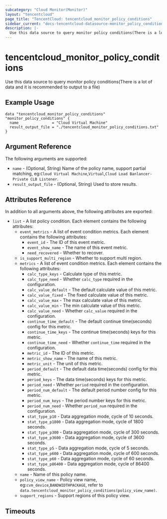 ```yaml
---
subcategory: "Cloud Monitor(Monitor)"
layout: "tencentcloud"
page_title: "TencentCloud: tencentcloud_monitor_policy_conditions"
sidebar_current: "docs-tencentcloud-datasource-monitor_policy_conditions"
description: |-
  Use this data source to query monitor policy conditions(There is a lot of data and it is recommended to output to a file)
---
```


# tencentcloud_monitor_policy_conditions

Use this data source to query monitor policy conditions(There is a lot of data and it is recommended to output to a file)

## Example Usage

```hcl
data "tencentcloud_monitor_policy_conditions" "monitor_policy_conditions" {
  name               = "Cloud Virtual Machine"
  result_output_file = "./tencentcloud_monitor_policy_conditions.txt"
}
```

## Argument Reference

The following arguments are supported:

* `name` - (Optional, String) Name of the policy name, support partial matching, eg:`Cloud Virtual Machine`,`Virtual`,`Cloud Load Banlancer-Private CLB Listener`.
* `result_output_file` - (Optional, String) Used to store results.

## Attributes Reference

In addition to all arguments above, the following attributes are exported:

* `list` - A list policy condition. Each element contains the following attributes:
  * `event_metrics` - A list of event condition metrics. Each element contains the following attributes:
    * `event_id` - The ID of this event metric.
    * `event_show_name` - The name of this event metric.
    * `need_recovered` - Whether to recover.
  * `is_support_multi_region` - Whether to support multi region.
  * `metrics` - A list of event condition metrics. Each element contains the following attributes:
    * `calc_type_keys` - Calculate type of this metric.
    * `calc_type_need` - Whether `calc_type` required in the configuration.
    * `calc_value_default` - The default calculate value of this metric.
    * `calc_value_fixed` - The fixed calculate value of this metric.
    * `calc_value_max` - The max calculate value of this metric.
    * `calc_value_min` - The min calculate value of this metric.
    * `calc_value_need` - Whether `calc_value` required in the configuration.
    * `continue_time_default` - The default continue time(seconds) config for this metric.
    * `continue_time_keys` - The continue time(seconds) keys for this metric.
    * `continue_time_need` - Whether `continue_time` required in the configuration.
    * `metric_id` - The ID of this metric.
    * `metric_show_name` - The name of this metric.
    * `metric_unit` - The unit of this metric.
    * `period_default` - The default data time(seconds) config for this metric.
    * `period_keys` - The data time(seconds) keys for this metric.
    * `period_need` - Whether `period` required in the configuration.
    * `period_num_default` - The default period number config for this metric.
    * `period_num_keys` - The period number keys for this metric.
    * `period_num_need` - Whether `period_num` required in the configuration.
    * `stat_type_p10` - Data aggregation mode, cycle of 10 seconds.
    * `stat_type_p1800` - Data aggregation mode, cycle of 1800 seconds.
    * `stat_type_p300` - Data aggregation mode, cycle of 300 seconds.
    * `stat_type_p3600` - Data aggregation mode, cycle of 3600 seconds.
    * `stat_type_p5` - Data aggregation mode, cycle of 5 seconds.
    * `stat_type_p600` - Data aggregation mode, cycle of 600 seconds.
    * `stat_type_p60` - Data aggregation mode, cycle of 60 seconds.
    * `stat_type_p86400` - Data aggregation mode, cycle of 86400 seconds.
  * `name` - Name of this policy name.
  * `policy_view_name` - Policy view name, eg:`cvm_device`,`BANDWIDTHPACKAGE`, refer to `data.tencentcloud_monitor_policy_conditions(policy_view_name)`.
  * `support_regions` - Support regions of this policy view.


## Timeouts

<no value>


